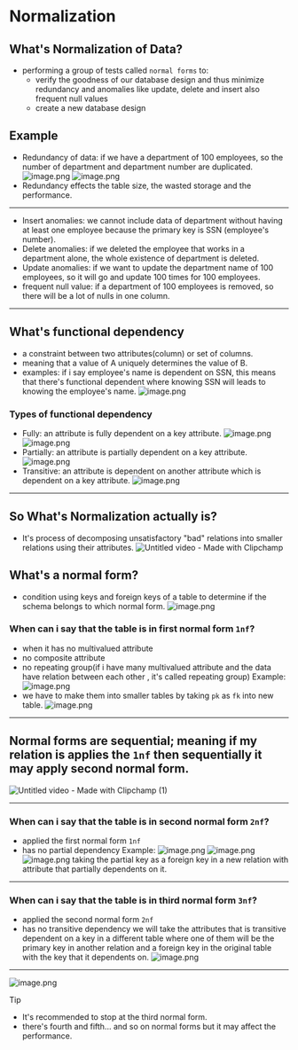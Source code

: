 # Normalization

## What's Normalization of Data?
- performing a group of tests called `normal forms` to:
    - verify the goodness of our database design and thus minimize redundancy and anomalies like update, delete and insert also frequent null values
    - create a new database design
## Example
- Redundancy of data: if we have a department of 100 employees, so the number of department and department number are duplicated.
![image.png](https://itg.singhinder.com?url=https://gist.githubusercontent.com/Reemaa828/05cf673bb0e2e50986eeae5c4f640c66/raw/image.png)
![image.png](https://itg.singhinder.com?url=https://gist.githubusercontent.com/Reemaa828/3c052eb8590240c41e4359a4f63333d8/raw/image.png)
- Redundancy effects the table size, the wasted storage and the performance.
_________
- Insert anomalies: we cannot include data of department without having at least one employee because the primary key is SSN (employee's number).
- Delete anomalies: if we deleted the employee that works in a department alone, the whole existence of department is deleted.
- Update anomalies: if we want to update the department name of 100 employees, so it will go and update 100 times for 100 employees.
- frequent null value: if a department of 100 employees is removed, so there will be a lot of nulls in one column.
______________
## What's functional dependency 
- a constraint between two attributes(column) or set of columns.
- meaning that a value of A uniquely determines the value of B.
- examples: if i say employee's name is dependent on SSN, this means that there's functional dependent where knowing SSN will leads to knowing the employee's name.
![image.png](https://itg.singhinder.com?url=https://gist.githubusercontent.com/Reemaa828/8a1f187d9824cbcb51cb58abee0978f3/raw/image.png)

### Types of functional dependency
- Fully: an attribute is fully dependent on a key attribute.
![image.png](https://itg.singhinder.com?url=https://gist.githubusercontent.com/Reemaa828/24cb020b2a11d09f13b74874a76fedca/raw/image.png)
![image.png](https://itg.singhinder.com?url=https://gist.githubusercontent.com/Reemaa828/c9887a5225ec5ef2f0593a39e6167b09/raw/image.png)
- Partially: an attribute is partially dependent on a key attribute. 
![image.png](https://itg.singhinder.com?url=https://gist.githubusercontent.com/Reemaa828/5b3629945e0dd76db57bf39d34b3a27f/raw/image.png)
- Transitive: an attribute is dependent on another attribute which is dependent on a key attribute.
![image.png](https://itg.singhinder.com?url=https://gist.githubusercontent.com/Reemaa828/003c992dad43ed675a19bfd9ea6aba35/raw/image.png)
__________
## So What's Normalization actually is?
- It's process of decomposing unsatisfactory "bad" relations into smaller relations using their attributes.
![Untitled video - Made with Clipchamp](https://github.com/user-attachments/assets/c49931a2-49ce-44ab-a9d2-28bce370bfa5)


## What's a normal form?
- condition using keys and foreign keys of a table to determine if the schema belongs to which normal form.
![image.png](https://itg.singhinder.com?url=https://gist.githubusercontent.com/Reemaa828/00cc1d535917c431ab5e747abb3979a4/raw/image.png)

### When can i say that the table is in first normal form `1nf`?
- when it has no multivalued attribute
- no composite attribute
- no repeating group(if i have many multivalued attribute and the data have relation between each other , it's called repeating group)
Example: 
![image.png](https://itg.singhinder.com?url=https://gist.githubusercontent.com/Reemaa828/8f51a33186f450a0d5e89c6164b64d5a/raw/image.png)
- we have to make them into smaller tables by taking `pk` as `fk` into new table.
![image.png](https://itg.singhinder.com?url=https://gist.githubusercontent.com/Reemaa828/98269330d0ee29d091751e67a2754268/raw/image.png)
__________
## Normal forms are sequential; meaning if my relation is applies the `1nf` then sequentially it may apply second normal form.
![Untitled video - Made with Clipchamp (1)](https://github.com/user-attachments/assets/b512ed8f-c393-49bb-be33-da6ce17c0d95)

_________
### When can i say that the table is in second normal form `2nf`?
- applied the first normal form `1nf`
- has no partial dependency
Example:
![image.png](https://itg.singhinder.com?url=https://gist.githubusercontent.com/Reemaa828/267a5b3f5fe4da10fbbd5a4a29281c3f/raw/image.png)
![image.png](https://itg.singhinder.com?url=https://gist.githubusercontent.com/Reemaa828/762baab918d685bf1befcaa7b022517c/raw/image.png)
![image.png](https://itg.singhinder.com?url=https://gist.githubusercontent.com/Reemaa828/21247d88f76cfb8a14b285e37a63af8e/raw/image.png)
taking the partial key as a foreign key in a new relation with attribute that partially dependents on it.
__________
### When can i say that the table is in third normal form `3nf`?
- applied the second normal form `2nf`
- has no transitive dependency
we will take the attributes that is transitive dependent on a key in a different table where one of them will be the primary key in another relation and a foreign key in the original table with the key that it dependents on.
![image.png](https://itg.singhinder.com?url=https://gist.githubusercontent.com/Reemaa828/733300187bfc9816f2e4b6cade17ddce/raw/image.png)
____________
![image.png](https://itg.singhinder.com?url=https://gist.githubusercontent.com/Reemaa828/aadf5728e4c17f2654ce61bd87bbe454/raw/image.png)

>[!TIP]
>- It's recommended to stop at the third normal form.
>- there's fourth and fifth... and so on normal forms but it may affect the performance.
